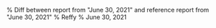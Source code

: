 % Diff between report from "June 30, 2021" and reference report from "June 30, 2021"
% Reffy
% June 30, 2021

